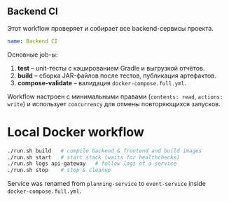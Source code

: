 ## Backend CI

Этот workflow проверяет и собирает все backend-сервисы проекта.

```yaml
name: Backend CI
```

Основные job-ы:
1. **test** – unit-тесты с кэшированием Gradle и выгрузкой отчётов.
2. **build** – сборка JAR-файлов после тестов, публикация артефактов.
3. **compose-validate** – валидация `docker-compose.full.yml`.

Workflow настроен с минимальными правами (`contents: read`, `actions: write`) и
использует `concurrency` для отмены повторяющихся запусков.

# Local Docker workflow

```bash
./run.sh build   # compile backend & frontend and build images
./run.sh start   # start stack (waits for healthchecks)
./run.sh logs api-gateway   # follow logs of a service
./run.sh stop    # stop & cleanup
```

Service was renamed from `planning-service` to `event-service` inside `docker-compose.full.yml`.
